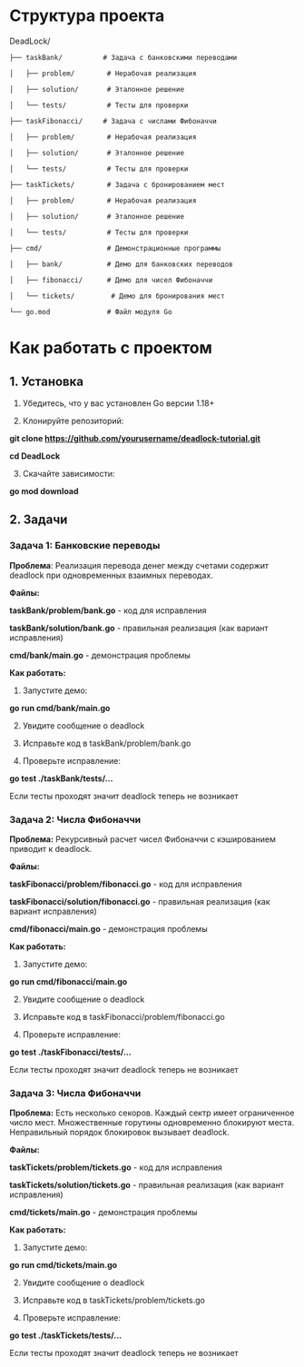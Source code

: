 # Структура проекта

DeadLock/

    ├── taskBank/          # Задача с банковскими переводами

    │   ├── problem/        # Нерабочая реализация

    │   ├── solution/       # Эталонное решение

    │   └── tests/          # Тесты для проверки

    ├── taskFibonacci/     # Задача с числами Фибоначчи

    │   ├── problem/        # Нерабочая реализация

    │   ├── solution/       # Эталонное решение

    │   └── tests/          # Тесты для проверки

    ├── taskTickets/        # Задача с бронированием мест

    │   ├── problem/        # Нерабочая реализация

    │   ├── solution/       # Эталонное решение

    │   └── tests/          # Тесты для проверки

    ├── cmd/                # Демонстрационные программы

    │   ├── bank/           # Демо для банковских переводов

    │   ├── fibonacci/      # Демо для чисел Фибоначчи

    │   └── tickets/         # Демо для бронирования мест

    └── go.mod              # Файл модуля Go
    
# Как работать с проектом
## 1. Установка
  1. Убедитесь, что у вас установлен Go версии 1.18+

  2. Клонируйте репозиторий:

**git clone https://github.com/yourusername/deadlock-tutorial.git**

**cd DeadLock**

  3. Скачайте зависимости:

**go mod download**
## 2. Задачи

### Задача 1: Банковские переводы
**Проблема**: Реализация перевода денег между счетами содержит deadlock при одновременных взаимных переводах.

**Файлы:**

**taskBank/problem/bank.go** - код для исправления

**taskBank/solution/bank.go** - правильная реализация (как вариант исправления)

**cmd/bank/main.go** - демонстрация проблемы

**Как работать:**

  1. Запустите демо:

**go run cmd/bank/main.go**

  2. Увидите сообщение о deadlock

  3. Исправьте код в taskBank/problem/bank.go

  4. Проверьте исправление:

**go test ./taskBank/tests/...**

Если тесты проходят значит deadlock теперь не возникает

### Задача 2: Числа Фибоначчи
**Проблема:** Рекурсивный расчет чисел Фибоначчи с кэшированием приводит к deadlock.

**Файлы:**

**taskFibonacci/problem/fibonacci.go** - код для исправления

**taskFibonacci/solution/fibonacci.go** - правильная реализация (как вариант исправления)

**cmd/fibonacci/main.go** - демонстрация проблемы

**Как работать:**

  1. Запустите демо:

**go run cmd/fibonacci/main.go**

 2. Увидите сообщение о deadlock

 3. Исправьте код в taskFibonacci/problem/fibonacci.go

 4. Проверьте исправление:

**go test ./taskFibonacci/tests/...**

Если тесты проходят значит deadlock теперь не возникает

### Задача 3: Числа Фибоначчи
**Проблема:** Есть несколько секоров. Каждый сектр имеет ограниченное число мест. Множественные горутины одновременно блокируют места. Неправильный порядок блокировок вызывает deadlock.

**Файлы:**

**taskTickets/problem/tickets.go** - код для исправления

**taskTickets/solution/tickets.go** - правильная реализация (как вариант исправления)

**cmd/tickets/main.go** - демонстрация проблемы

**Как работать:**

  1. Запустите демо:

**go run cmd/tickets/main.go**

 2. Увидите сообщение о deadlock

 3. Исправьте код в taskTickets/problem/tickets.go

 4. Проверьте исправление:

**go test ./taskTickets/tests/...**

Если тесты проходят значит deadlock теперь не возникает
